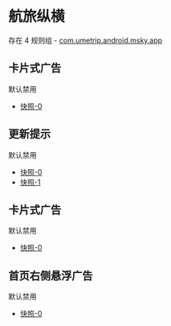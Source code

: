 # 航旅纵横

存在 4 规则组 - [com.umetrip.android.msky.app](/src/apps/com.umetrip.android.msky.app.ts)

## 卡片式广告

默认禁用

- [快照-0](https://i.gkd.li/import/12909632)

## 更新提示

默认禁用

- [快照-0](https://i.gkd.li/import/12838294)
- [快照-1](https://i.gkd.li/import/12838293)

## 卡片式广告

默认禁用

- [快照-0](https://i.gkd.li/import/12750185)

## 首页右侧悬浮广告

默认禁用

- [快照-0](https://i.gkd.li/import/12783264)

